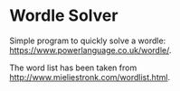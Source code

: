 # Wordle Solver

Simple program to quickly solve a wordle: https://www.powerlanguage.co.uk/wordle/.

The word list has been taken from http://www.mieliestronk.com/wordlist.html.